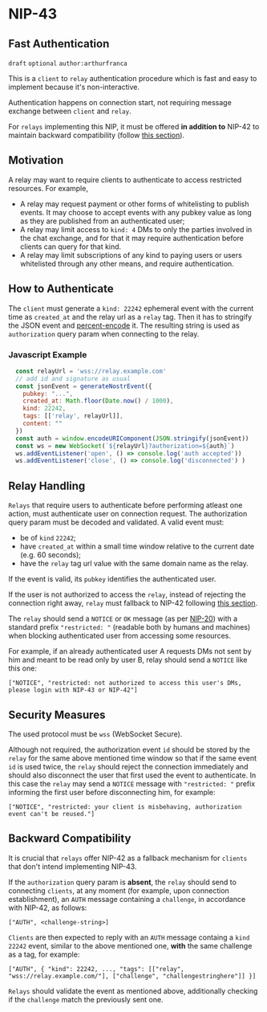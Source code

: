 NIP-43
======

Fast Authentication
-------------------

`draft` `optional` `author:arthurfranca`

This is a `client` to `relay` authentication procedure which is
fast and easy to implement because it's non-interactive.

Authentication happens on connection start, not
requiring message exchange between `client` and `relay`.

For `relays` implementing this NIP, it must be offered **in addition to**
NIP-42 to maintain backward compatibility (follow [this section](#backward-compatibility)).

## Motivation

A relay may want to require clients to authenticate to access restricted resources. For example,

- A relay may request payment or other forms of whitelisting to publish events.
It may choose to accept events with any pubkey value as long as they are published from an authenticated user;
- A relay may limit access to `kind: 4` DMs to only the parties involved in the chat exchange,
and for that it may require authentication before clients can query for that kind.
- A relay may limit subscriptions of any kind to paying users or users whitelisted through any other means,
and require authentication.

## How to Authenticate

The `client` must generate a `kind: 22242` ephemeral event with the current time as `created_at`
and the relay url as a `relay` tag.
Then it has to stringify the JSON event and [percent-encode](https://www.rfc-editor.org/rfc/rfc3986#page-12) it.
The resulting string is used as `authorization` query param when connecting to the relay.

### Javascript Example

```js
  const relayUrl = 'wss://relay.example.com'
  // add id and signature as usual
  const jsonEvent = generateNostrEvent({
    pubkey: "...",
    created_at: Math.floor(Date.now() / 1000),
    kind: 22242,
    tags: [['relay', relayUrl]],
    content: ""
  })
  const auth = window.encodeURIComponent(JSON.stringify(jsonEvent))
  const ws = new WebSocket(`${relayUrl}?authorization=${auth}`)
  ws.addEventListener('open', () => console.log('auth accepted'))
  ws.addEventListener('close', () => console.log('disconnected') )
```

## Relay Handling

`Relays` that require users to authenticate before performing atleast one action, must authenticate user on connection request.
The authorization query param must be decoded and validated. A valid event must:
- be of `kind` `22242`;
- have `created_at` within a small time window relative to the current date (e.g. 60 seconds);
- have the `relay` tag url value with the same domain name as the relay.

If the event is valid, its `pubkey` identifies the authenticated user.

If the user is not authorized to access the `relay`, instead of rejecting the connection right away, `relay` must fallback to NIP-42 following [this section](#backward-compatibility).

The `relay` should send a `NOTICE` or `OK` message (as per [NIP-20](20.md)) with a standard prefix `"restricted: "` (readable both by humans and machines)
when blocking authenticated user from accessing some resources.

For example, if an already authenticated user A requests DMs not sent by him and meant to be read only by user B,
relay should send a `NOTICE` like this one:

```
["NOTICE", "restricted: not authorized to access this user's DMs, please login with NIP-43 or NIP-42"]
```

## Security Measures

The used protocol must be `wss` (WebSocket Secure).

Although not required, the authorization event `id` should be stored by the `relay` for the same above mentioned time window so that
if the same event `id` is used twice, the `relay` should reject the connection immediately and
should also disconnect the user that first used the event to authenticate.
In this case the `relay` may send a `NOTICE` message with `"restricted: "` prefix informing
the first user before disconnecting him, for example:

```
["NOTICE", "restricted: your client is misbehaving, authorization event can't be reused."]
```

## Backward Compatibility

It is crucial that `relays` offer NIP-42 as a fallback mechanism for `clients` that don't intend implementing NIP-43.

If the `authorization` query param is **absent**, the `relay` should send to connecting `clients`,
at any moment (for example, upon connection establishment), an `AUTH` message containing a `challenge`, in accordance with NIP-42, as follows:

```
["AUTH", <challenge-string>]
```

`Clients` are then expected to reply with an `AUTH` message containg a `kind` `22242` event, similar to the above mentioned one, **with** the same challenge as a tag, for example:

```
["AUTH", { "kind": 22242, ..., "tags": [["relay", "wss://relay.example.com/"], ["challenge", "challengestringhere"]] }]
```

`Relays` should validate the event as mentioned above, additionally checking if the `challenge` match the previously sent one.
